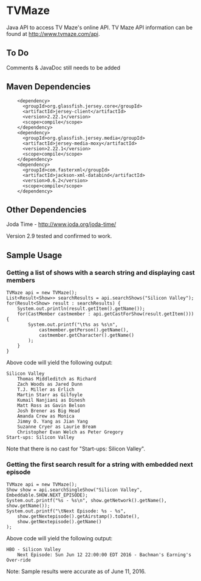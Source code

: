 # TVMaze
Java API to access TV Maze's online API.
TV Maze API information can be found at http://www.tvmaze.com/api.

## To Do
Comments & JavaDoc still needs to be added

## Maven Dependencies
```
    <dependency>
      <groupId>org.glassfish.jersey.core</groupId>
      <artifactId>jersey-client</artifactId>
      <version>2.22.1</version>
      <scope>compile</scope>
    </dependency>
    <dependency>
      <groupId>org.glassfish.jersey.media</groupId>
      <artifactId>jersey-media-moxy</artifactId>
      <version>2.22.1</version>
      <scope>compile</scope>
    </dependency>
    <dependency>
      <groupId>com.fasterxml</groupId>
      <artifactId>jackson-xml-databind</artifactId>
      <version>0.6.2</version>
      <scope>compile</scope>
    </dependency>
```

## Other Dependencies
Joda Time - http://www.joda.org/joda-time/

Version 2.9 tested and confirmed to work.
    
## Sample Usage
### Getting a list of shows with a search string and displaying cast members
```
TVMaze api = new TVMaze();
List<Result<Show>> searchResults = api.searchShows("Silicon Valley");
for(Result<Show> result : searchResults) {
	System.out.println(result.getItem().getName());
	for(CastMember castmember : api.getCastForShow(result.getItem())) {
		System.out.printf("\t%s as %s\n", 
			castmember.getPerson().getName(), 
			castmember.getCharacter().getName()
		);
	}
}
```
Above code will yield the following output:
```
Silicon Valley
	Thomas Middleditch as Richard
	Zach Woods as Jared Dunn
	T.J. Miller as Erlich
	Martin Starr as Gilfoyle
	Kumail Nanjiani as Dinesh
	Matt Ross as Gavin Belson
	Josh Brener as Big Head
	Amanda Crew as Monica
	Jimmy O. Yang as Jian Yang
	Suzanne Cryer as Laurie Bream
	Christopher Evan Welch as Peter Gregory
Start-ups: Silicon Valley
```
Note that there is no cast for "Start-ups: Silicon Valley".

### Getting the first search result for a string with embedded next episode
```
TVMaze api = new TVMaze();
Show show = api.searchSingleShow("Silicon Valley", Embeddable.SHOW.NEXT_EPISODE);
System.out.printf("%s - %s\n", show.getNetwork().getName(), show.getName());
System.out.printf("\tNext Episode: %s - %s", 
	show.getNextepisode().getAirstamp().toDate(), 
	show.getNextepisode().getName()
);
```
Above code will yield the following output:
```
HBO - Silicon Valley
	Next Episode: Sun Jun 12 22:00:00 EDT 2016 - Bachman's Earning's Over-ride
```
Note: Sample results were accurate as of June 11, 2016.
